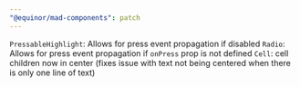 ```yaml
---
"@equinor/mad-components": patch
---
```


`PressableHighlight`: Allows for press event propagation if disabled
`Radio`: Allows for press event propagation if `onPress` prop is not defined
`Cell`: cell children now in center (fixes issue with text not being centered when there is only one line of
 text)
